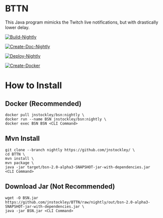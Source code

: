 # BTTN
This Java program mimicks the Twitch live notifications, but with drastically lower delay.

[![Build-Nightly](https://github.com/jnstockley/BTTN/actions/workflows/build-nightly.yml/badge.svg?branch=nightly)](https://github.com/jnstockley/BTTN/actions/workflows/build-nightly.yml)

[![Create-Doc-Nightly](https://github.com/jnstockley/BTTN/actions/workflows/create-doc-nightly.yml/badge.svg?branch=nightly)](https://github.com/jnstockley/BTTN/actions/workflows/create-doc-nightly.yml)

[![Deploy-Nightly](https://github.com/jnstockley/BTTN/actions/workflows/deploy-nightly.yml/badge.svg?branch=nightly)](https://github.com/jnstockley/BTTN/actions/workflows/deploy-nightly.yml)

[![Create-Docker](https://github.com/jnstockley/BTTN/actions/workflows/create-docker.yml/badge.svg?branch=nightly)](https://github.com/jnstockley/BTTN/actions/workflows/create-docker.yml)

# How to Install
## Docker (Recommended)
```
docker pull jnstockley/bsn:nightly \
docker run --name BSN jnstockley/bsn:nightly \
docker exec BSN BSN <CLI Command>
```

## Mvn Install
```
git clone --branch nightly https://github.com/jnstockley/ \
cd BTTN \
mvn install \
mvn package \
java -jar target/bsn-2.0-alpha3-SNAPSHOT-jar-with-dependencies.jar <CLI Command>
```

## Download Jar (Not Recommended)
```
wget -O BSN.jar https://github.com/jnstockley/BTTN/raw/nightly/out/bsn-2.0-alpha3-SNAPSHOT-jar-with-dependencies.jar \
java -jar BSN.jar <CLI Command>
```
